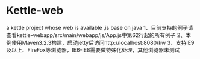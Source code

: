 # Kettle-web
a kettle project whose web  is available ,is base on java 
1、目前支持的例子请查看kettle-webapp/src/main/webapp/js/App.js中第62行起的所有例子
2、本例使用Maven3.2.3构建，启动jetty后访问http://localhost:8080/kw
3、支持IE9及以上、FireFox等浏览器，IE6-IE8需要做特殊化处理，其他浏览器未测试
